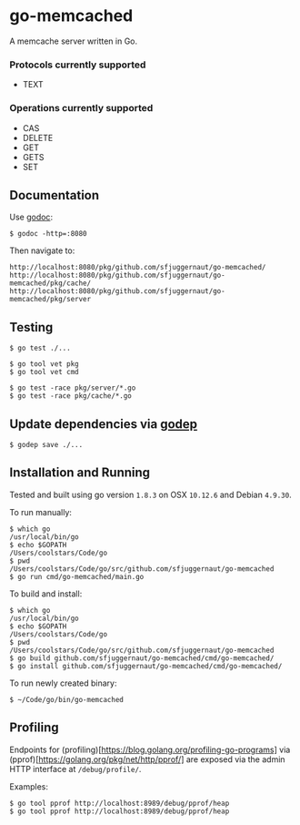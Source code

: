 # go-memcached

A memcache server written in Go.

### Protocols currently supported
- TEXT

### Operations currently supported
- CAS
- DELETE
- GET
- GETS
- SET

## Documentation

Use [godoc](http://godoc.org/golang.org/x/tools/cmd/godoc):

`
$ godoc -http=:8080
`

Then navigate to:

```
http://localhost:8080/pkg/github.com/sfjuggernaut/go-memcached/
http://localhost:8080/pkg/github.com/sfjuggernaut/go-memcached/pkg/cache/
http://localhost:8080/pkg/github.com/sfjuggernaut/go-memcached/pkg/server
```

## Testing

```
$ go test ./...
```

```
$ go tool vet pkg
$ go tool vet cmd
```

```
$ go test -race pkg/server/*.go
$ go test -race pkg/cache/*.go
```

## Update dependencies via [godep](godephttps://github.com/tools/godep)

`
$ godep save ./...
`

## Installation and Running

Tested and built using go version `1.8.3` on OSX `10.12.6` and Debian `4.9.30`.

To run manually:

```
$ which go
/usr/local/bin/go
$ echo $GOPATH
/Users/coolstars/Code/go
$ pwd
/Users/coolstars/Code/go/src/github.com/sfjuggernaut/go-memcached
$ go run cmd/go-memcached/main.go
```

To build and install:

```
$ which go
/usr/local/bin/go
$ echo $GOPATH
/Users/coolstars/Code/go
$ pwd
/Users/coolstars/Code/go/src/github.com/sfjuggernaut/go-memcached
$ go build github.com/sfjuggernaut/go-memcached/cmd/go-memcached/
$ go install github.com/sfjuggernaut/go-memcached/cmd/go-memcached/
```

To run newly created binary:

```
$ ~/Code/go/bin/go-memcached
```

## Profiling

Endpoints for (profiling)[https://blog.golang.org/profiling-go-programs] via (pprof)[https://golang.org/pkg/net/http/pprof/] are exposed via the admin HTTP interface at `/debug/profile/`.

Examples:

```
$ go tool pprof http://localhost:8989/debug/pprof/heap
$ go tool pprof http://localhost:8989/debug/pprof/heap
```
